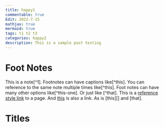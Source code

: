 ```yaml
---
title: happy1
commentable: true
Edit: 2022-7-15
mathjax: true
mermaid: true
tags: t1 t2 t3
categories: happy2
description: This is a sample post testing 
---
```



# Foot Notes

This is a note[^1]. Footnotes can have captions like[^this]. You can reference to the same note multiple times like[^this]. Foot notes can have many other options like[^this-one]. Or just like [^that]. This is a [reference style link][linkid] to a page. And [this][linkid] is also a link. As is [this][] and [that].

# Titles



[linkid]: https://yk-liu.github.io	"Optional Title"